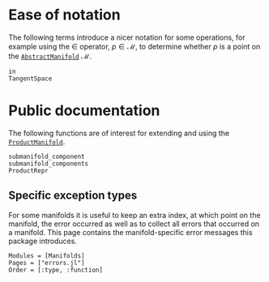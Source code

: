 # Ease of notation

The following terms introduce a nicer notation for some operations, for example using the ∈ operator, $p ∈ \mathcal M$, to determine whether $p$ is a point on the [`AbstractManifold`](@ref) $\mathcal M$.

````@docs
in
TangentSpace
````

# Public documentation

The following functions are of interest for extending and using the [`ProductManifold`](@ref).

```@docs
submanifold_component
submanifold_components
ProductRepr
```

## Specific exception types

For some manifolds it is useful to keep an extra index, at which point on the manifold, the error occurred as well as to collect all errors that occurred on a manifold. This page contains the manifold-specific error messages this package introduces.

```@autodocs
Modules = [Manifolds]
Pages = ["errors.jl"]
Order = [:type, :function]
```
